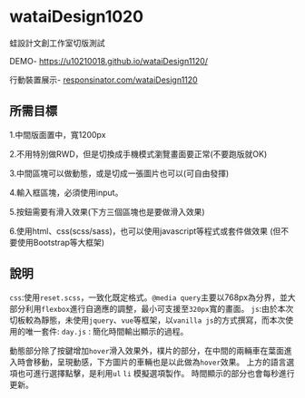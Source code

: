 # wataiDesign1020
蛙設計文創工作室切版測試

DEMO- https://u10210018.github.io/wataiDesign1120/

行動裝置展示- [responsinator.com/wataiDesign1120](https://www.responsinator.com/?url=https%3A%2F%2Fu10210018.github.io%2FwataiDesign1120%2F)

## 所需目標

1.中間版面置中，寬1200px

2.不用特別做RWD，但是切換成手機模式瀏覽畫面要正常(不要跑版就OK)

3.中間區塊可以做動態，或是切成一張圖片也可以(可自由發揮)

4.輸入框區塊，必須使用input。

5.按鈕需要有滑入效果(下方三個區塊也是要做滑入效果)

6.使用html、css(scss/sass)，也可以使用javascript等程式或套件做效果
  (但不要使用Bootstrap等大框架)


## 說明

`css`:使用`reset.scss`，一致化既定格式。`@media query`主要以768px為分界，並大部分利用`flexbox`進行自適應的調整，最小可支援至`320px`寬的畫面。
`js`:由於本次切板較為靜態，未使用`jquery`、`vue`等框架，以`vanilla js`的方式撰寫，而本次使用的唯一套件: `day.js` : 簡化時間輸出顯示的過程。

動態部分除了按鍵增加`hover`滑入效果外，樸片的部分，在中間的兩輛車在葉面進入時會移動，呈現動感，下方圖片的車輛也是以此做為`hover`效果。
上方的語言選項也可進行選擇點擊，是利用`ul` `li` 模擬選項製作。
時間顯示的部分也會每秒進行更新。
